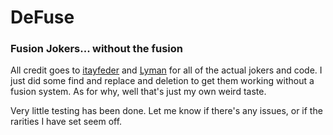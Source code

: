 # DeFuse
### Fusion Jokers... without the fusion

All credit goes to [itayfeder](https://github.com/stars/itayfeder) and [Lyman](https://github.com/spikeof2010) for all of the actual jokers and code. I just did some find and replace and deletion to get them working without a fusion system. As for why, well that's just my own weird taste.

Very little testing has been done. Let me know if there's any issues, or if the rarities I have set seem off.
